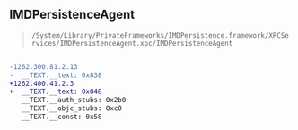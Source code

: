 ## IMDPersistenceAgent

> `/System/Library/PrivateFrameworks/IMDPersistence.framework/XPCServices/IMDPersistenceAgent.xpc/IMDPersistenceAgent`

```diff

-1262.300.81.2.13
-  __TEXT.__text: 0x838
+1262.400.41.2.3
+  __TEXT.__text: 0x848
   __TEXT.__auth_stubs: 0x2b0
   __TEXT.__objc_stubs: 0xc0
   __TEXT.__const: 0x58

```
